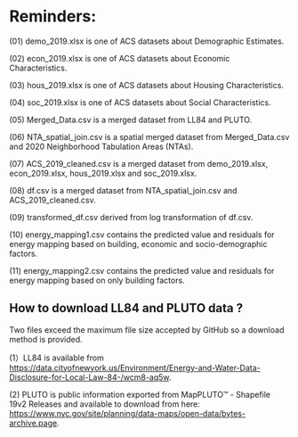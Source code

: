 # Reminders:
(01) demo_2019.xlsx is one of ACS datasets about Demographic Estimates.

(02) econ_2019.xlsx is one of ACS datasets about Economic Characteristics.

(03) hous_2019.xlsx is one of ACS datasets about Housing Characteristics.

(04) soc_2019.xlsx is one of ACS datasets about Social Characteristics.

(05) Merged_Data.csv is a merged dataset from LL84 and PLUTO.

(06) NTA_spatial_join.csv is a spatial merged dataset from Merged_Data.csv and 2020 Neighborhood Tabulation Areas (NTAs). 

(07) ACS_2019_cleaned.csv is a merged dataset from demo_2019.xlsx, econ_2019.xlsx, hous_2019.xlsx  and soc_2019.xlsx.

(08) df.csv is a merged dataset from NTA_spatial_join.csv and  ACS_2019_cleaned.csv.

(09) transformed_df.csv derived from log transformation of df.csv.

(10) energy_mapping1.csv contains the predicted value and residuals for energy mapping based on building, economic and socio-demographic factors.

(11) energy_mapping2.csv contains the predicted value and residuals for energy mapping based on only building factors.

## How to download LL84 and PLUTO data ?
Two files exceed the maximum file size accepted by GitHub so a download method is provided. 

(1）LL84 is available from https://data.cityofnewyork.us/Environment/Energy-and-Water-Data-Disclosure-for-Local-Law-84-/wcm8-aq5w.

(2) PLUTO is public information exported from MapPLUTO™ - Shapefile 19v2 Releases and available to download from here: https://www.nyc.gov/site/planning/data-maps/open-data/bytes-archive.page.
